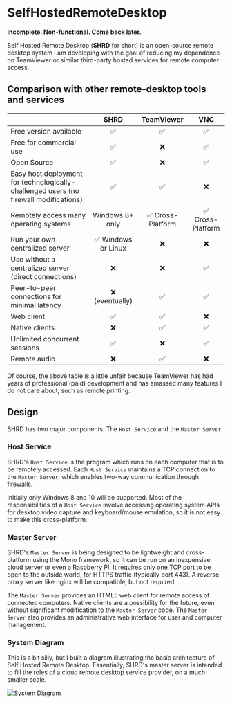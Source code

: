 # SelfHostedRemoteDesktop
**Incomplete.  Non-functional.  Come back later.**

Self Hosted Remote Desktop (**SHRD** for short) is an open-source remote desktop system I am developing with the goal of reducing my dependence on TeamViewer or similar third-party hosted services for remote computer access.

## Comparison with other remote-desktop tools and services

|                               | SHRD     | TeamViewer | VNC          |
| ----------------------------- |:--------:|:----------:|:------------:|
| Free version available        | ✅ | ✅ | ✅ |
| Free for commercial use       | ✅ | ❌ | ✅ |
| Open Source                   | ✅ | ❌ | ✅ |
| Easy host deployment for technologically-challenged users (no firewall modifications)  | ✅ | ✅ | ❌ |
| Remotely access many operating systems  | Windows 8+ only | ✅ Cross-Platform | ✅ Cross-Platform |
| Run your own centralized server         | ✅ Windows or Linux | ❌ | ❌ |
| Use without a centralized server (direct connections) | ❌ | ❌ | ✅ |
| Peer-to-peer connections for minimal latency | ❌ (eventually) | ✅ | ✅ |
| Web client                           | ✅ | ✅ | ❌ |
| Native clients                       | ❌ | ✅ | ✅ |
| Unlimited concurrent sessions        | ✅ | ❌ | ✅ |
| Remote audio                         | ❌ | ✅ | ❌ |

Of course, the above table is a little unfair because TeamViewer has had years of professional (paid) development and has amassed many features I do not care about, such as remote printing.

## Design

SHRD has two major components.  The `Host Service` and the `Master Server`.

### Host Service
SHRD's `Host Service` is the program which runs on each computer that is to be remotely accessed.  Each `Host Service` maintains a TCP connection to the `Master Server`, which enables two-way communication through firewalls.

Initially only Windows 8 and 10 will be supported.  Most of the responsibilities of a `Host Service` involve accessing operating system APIs for desktop video capture and keyboard/mouse emulation, so it is not easy to make this cross-platform.

### Master Server
SHRD's `Master Server` is being designed to be lightweight and cross-platform using the Mono framework, so it can be run on an inexpensive cloud server or even a Raspberry Pi.  It requires only one TCP port to be open to the outside world, for HTTPS traffic (typically port 443).  A reverse-proxy server like nginx will be compatible, but not required.

The `Master Server` provides an HTML5 web client for remote access of connected computers.  Native clients are a possibility for the future, even without significant modification to the `Master Server` code.  The `Master Server` also provides an administrative web interface for user and computer management.

### System Diagram

This is a bit silly, but I built a diagram illustrating the basic architecture of Self Hosted Remote Desktop.  Essentially, SHRD's master server is intended to fill the roles of a cloud remote desktop service provider, on a much smaller scale.

![System Diagram](https://i.imgur.com/anlKuO0.png)
